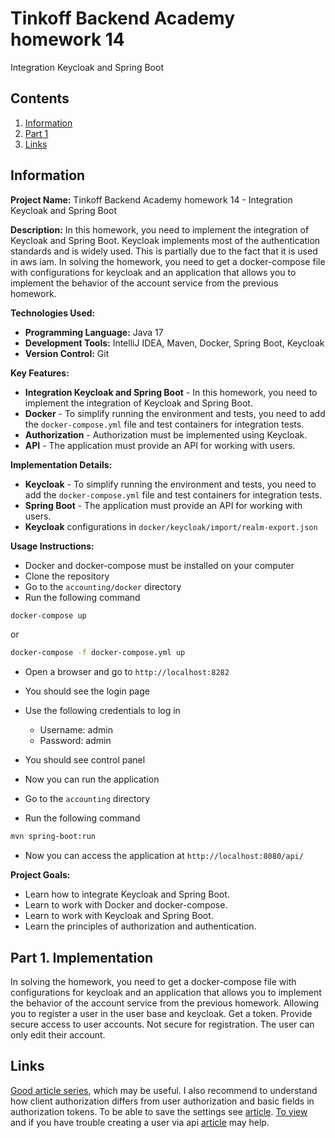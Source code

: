 # Tinkoff Backend Academy homework 14

Integration Keycloak and Spring Boot

## Contents

1. [Information](#information)
2. [Part 1](#part-1-implementation)
3. [Links](#links)

## Information

**Project Name:** Tinkoff Backend Academy homework 14 - Integration Keycloak and Spring Boot

**Description:**
In this homework, you need to implement the integration of Keycloak and Spring Boot. Keycloak implements most of the authentication standards and is widely used. This is partially due to the fact that it is used in aws iam. In solving the homework, you need to get a docker-compose file with configurations for keycloak and an application that allows you to implement the behavior of the account service from the previous homework.

**Technologies Used:**

- **Programming Language:** Java 17
- **Development Tools:** IntelliJ IDEA, Maven, Docker, Spring Boot, Keycloak
- **Version Control:** Git

**Key Features:**

- **Integration Keycloak and Spring Boot** - In this homework, you need to implement the integration of Keycloak and Spring Boot.
- **Docker** - To simplify running the environment and tests, you need to add the `docker-compose.yml` file and test containers for integration tests.
- **Authorization** - Authorization must be implemented using Keycloak.
- **API** - The application must provide an API for working with users.

**Implementation Details:**

- **Keycloak** - To simplify running the environment and tests, you need to add the `docker-compose.yml` file and test containers for integration tests.
- **Spring Boot** - The application must provide an API for working with users.
- **Keycloak** configurations in `docker/keycloak/import/realm-export.json`

**Usage Instructions:**

- Docker and docker-compose must be installed on your computer
- Clone the repository
- Go to the `accounting/docker` directory
- Run the following command

```bash
docker-compose up
```

or

```bash
docker-compose -f docker-compose.yml up
```

- Open a browser and go to `http://localhost:8282`

- You should see the login page
- Use the following credentials to log in
  - Username: admin
  - Password: admin

- You should see control panel
- Now you can run the application
- Go to the `accounting` directory
- Run the following command

```bash
mvn spring-boot:run
```

- Now you can access the application at `http://localhost:8080/api/`

**Project Goals:**

- Learn how to integrate Keycloak and Spring Boot.
- Learn to work with Docker and docker-compose.
- Learn to work with Keycloak and Spring Boot.
- Learn the principles of authorization and authentication.

## Part 1. Implementation

In solving the homework, you need to get a docker-compose file with configurations for keycloak and an application that allows you to implement the behavior of the account service from the previous homework. Allowing you to register a user in the user base and keycloak. Get a token. Provide secure access to user accounts. Not secure for registration. The user can only edit their account.

## Links

[Good article series](https://habr.com/ru/articles/716232/), which may be useful. I also recommend to understand how client authorization differs from user authorization and basic fields in authorization tokens.
To be able to save the settings see [article](https://www.keycloak.org/server/importExport).
[To view](https://www.baeldung.com/spring-boot-keycloak) and if you have trouble creating a user via api [article](https://www.appsdeveloperblog.com/keycloak-rest-api-create-a-new-user/) may help.